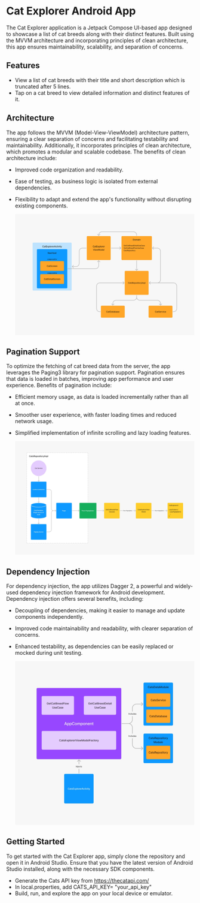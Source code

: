 # Cat Explorer Android App

The Cat Explorer application is a Jetpack Compose UI-based app designed to showcase a list of cat breeds along with their distinct features. Built using the MVVM architecture and incorporating principles of clean architecture, this app ensures maintainability, scalability, and separation of concerns. 

## Features

- View a list of cat breeds with their title and short description which is truncated after 5 lines.
- Tap on a cat breed to view detailed information and distinct features of it.

## Architecture

The app follows the MVVM (Model-View-ViewModel) architecture pattern, ensuring a clear separation of concerns and facilitating testability and maintainability. Additionally, it incorporates principles of clean architecture, which promotes a modular and scalable codebase. The benefits of clean architecture include:

- Improved code organization and readability.
- Ease of testing, as business logic is isolated from external dependencies.
- Flexibility to adapt and extend the app's functionality without disrupting existing components.

  ![Architecture Flow Diagram](architecture_flow_diagram.jpeg)

## Pagination Support

To optimize the fetching of cat breed data from the server, the app leverages the Paging3 library for pagination support. Pagination ensures that data is loaded in batches, improving app performance and user experience. Benefits of pagination include:

- Efficient memory usage, as data is loaded incrementally rather than all at once.
- Smoother user experience, with faster loading times and reduced network usage.
- Simplified implementation of infinite scrolling and lazy loading features.

  ![Pagination Flow Diagram](paging_flow_diagram.jpeg)

## Dependency Injection

For dependency injection, the app utilizes Dagger 2, a powerful and widely-used dependency injection framework for Android development. Dependency injection offers several benefits, including:

- Decoupling of dependencies, making it easier to manage and update components independently.
- Improved code maintainability and readability, with clearer separation of concerns.
- Enhanced testability, as dependencies can be easily replaced or mocked during unit testing.

  ![DI Flow Diagram](di_flow_diagram.jpeg)

## Getting Started

To get started with the Cat Explorer app, simply clone the repository and open it in Android Studio. Ensure that you have the latest version of Android Studio installed, along with the necessary SDK components. 
- Generate the Cats API key from https://thecatapi.com/
- In local.properties, add CATS_API_KEY= "your_api_key"
- Build, run, and explore the app on your local device or emulator.

